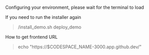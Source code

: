 Configuring your environment, please wait for the terminal to load

If you need to run the installer again
> /install_demo.sh deploy_demo

How to get frontend URL
> echo "https://$CODESPACE_NAME-3000.app.github.dev/"
